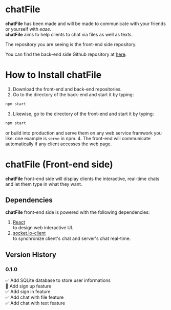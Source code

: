 # chatFile
**chatFile** has been made and will be made to communicate with your friends or yourself with *ease*.  
**chatFile** aims to help clients to chat via files as well as texts.  

The repository you are seeing is the front-end side repository.  

You can find the back-end side Github repository at [here](https://github.com/dlguswo333/chatFile_back).  

# How to Install chatFile
  1. Download the front-end and back-end repositories.
  2. Go to the directory of the back-end and start it by typing:
  ```bash
  npm start
  ```
  3. Likewise, go to the directory of the front-end and start it by typing:
  ```bash
  npm start
  ```
  or build into production and serve them on any web service framwork you like. one example is ``serve`` in npm.
  4. The front-end will communicate automatically if any client accesses the web page.

# chatFile (Front-end side)
**chatFile** front-end side will display clients the interactive, real-time chats and let them type in what they want.
## Dependencies
**chatFile** front-end side is powered with the following dependencies:
  1. [React](https://reactjs.org/)  
    to design web interactive UI.
  2. [socket.io-client](https://socket.io/)  
    to synchronize client's chat and server's chat real-time.

## Version History
### 0.1.0
  ✅ Add SQLite database to store user informations  
  🔲 Add sign up feature  
  ✅ Add sign in feature  
  ✅ Add chat with file feature  
  ✅ Add chat with text feature  
